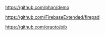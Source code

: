 
https://github.com/phan/demo

https://github.com/FirebaseExtended/firepad


https://github.com/oraoto/pib
